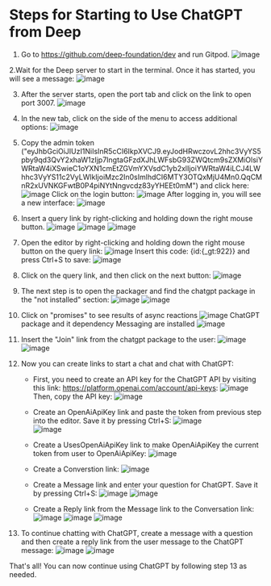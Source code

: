# Steps for Starting to Use ChatGPT from Deep

1. Go to https://github.com/deep-foundation/dev and run Gitpod.
![image](https://user-images.githubusercontent.com/58123600/228636978-0b838aef-43a8-47e1-af20-8ef08911f664.png)

2.Wait for the Deep server to start in the terminal. Once it has started, you will see a message:
![image](https://user-images.githubusercontent.com/58123600/228638401-df7c85da-f5a0-4158-a050-4d6508d3daec.png)
 
3. After the server starts, open the port tab and click on the link to open port 3007.
![image](https://user-images.githubusercontent.com/58123600/228638897-f6373709-ab72-4903-b624-95747d3bff22.png)

4. In the new tab, click on the side of the menu to access additional options:
![image](https://user-images.githubusercontent.com/58123600/228639619-8c10d05f-6172-4d8d-a125-61604dbe996b.png)

5. Copy the admin token ("eyJhbGciOiJIUzI1NiIsInR5cCI6IkpXVCJ9.eyJodHRwczovL2hhc3VyYS5pby9qd3QvY2xhaW1zIjp7IngtaGFzdXJhLWFsbG93ZWQtcm9sZXMiOlsiYWRtaW4iXSwieC1oYXN1cmEtZGVmYXVsdC1yb2xlIjoiYWRtaW4iLCJ4LWhhc3VyYS11c2VyLWlkIjoiMzc2In0sImlhdCI6MTY3OTQxMjU4Mn0.QqCMnR2xUVNKGFwtB0P4piNYtNngvcdz83yYHEEt0mM") and click here:
![image](https://user-images.githubusercontent.com/58123600/228640137-5ca55725-1d3d-4a9a-9b0c-b67128936884.png)
Click on the login button:
![image](https://user-images.githubusercontent.com/58123600/228640591-0cb61a5c-a19e-4172-91f7-b74851f05b05.png)
After logging in, you will see a new interface:
![image](https://user-images.githubusercontent.com/58123600/228640653-5f3cb522-2476-496f-9f18-f40a7abe09a2.png)

6. Insert a query link by right-clicking and holding down the right mouse button.
![image](https://user-images.githubusercontent.com/58123600/228641593-69766ea5-2f89-4e8f-9e3a-a628a9c766b2.png)
![image](https://user-images.githubusercontent.com/58123600/228641719-45fdb877-2430-4872-b431-fe4475834035.png)
![image](https://user-images.githubusercontent.com/58123600/228641728-9d1d948e-cdfc-46e1-80f7-f52e38bf3367.png)

7. Open the editor by right-clicking and holding down the right mouse button on the query link:
![image](https://user-images.githubusercontent.com/58123600/228642069-46c84818-0600-4496-93b3-fa78f3081b2b.png)
Insert this code: {id:{_gt:922}} and press Ctrl+S to save:
![image](https://user-images.githubusercontent.com/58123600/228642257-551f0a16-ce4d-4fd3-ab4c-3c4d65b251cb.png)

8. Click on the query link, and then click on the next button:
![image](https://user-images.githubusercontent.com/58123600/228642826-15ce35ad-25b1-4a85-8671-46b277e93fd8.png)

9. The next step is to open the packager and find the chatgpt package in the "not installed" section:
![image](https://user-images.githubusercontent.com/58123600/228643018-52128c0a-c850-4bea-9ae5-0ca4a59d93be.png)
![image](https://user-images.githubusercontent.com/58123600/228643113-e6a8f64b-bbd9-4409-a6eb-5b3655b6bcd3.png)

10. Click on "promises" to see results of async reactions
![image](https://user-images.githubusercontent.com/58123600/228643307-0a404425-5087-467d-80f1-948b2c75cb7c.png)
ChatGPT package and it dependency Messaging are installed
![image](https://user-images.githubusercontent.com/58123600/228643606-082c546d-39ca-4c08-aa36-357e9018d6f5.png)

11. Insert the "Join" link from the chatgpt package to the user:
![image](https://user-images.githubusercontent.com/58123600/228644111-ea9bb52d-bd82-4075-b788-aea1419e8050.png)
![image](https://user-images.githubusercontent.com/58123600/228644352-4da12f75-1cf6-4c74-8726-26b06344bf99.png)

12. Now you can create links to start a chat and chat with ChatGPT:
    * First, you need to create an API key for the ChatGPT API by visiting this link: https://platform.openai.com/account/api-keys:
    ![image](https://user-images.githubusercontent.com/58123600/228636188-df420f07-e112-4395-a260-bb8af2e238f6.png)
    Then, copy the API key:
    ![image](https://user-images.githubusercontent.com/58123600/228636391-f038806c-afd9-456b-904c-d8ad5822d3b0.png)

    * Create an OpenAiApiKey link and paste the token from previous step into the editor. Save it by pressing Ctrl+S:
    ![image](https://user-images.githubusercontent.com/58123600/228644980-d7019a20-ead0-4df8-8a41-433defd47606.png)    
    ![image](https://user-images.githubusercontent.com/58123600/228645514-76c77927-3a36-48d4-84e2-68486246b199.png)
    
    * Create a UsesOpenAiApiKey link to make OpenAiApiKey the current token from user to OpenAiApiKey:
    ![image](https://user-images.githubusercontent.com/58123600/228646016-9ac76d69-bf7b-471a-84b1-d59bb2771432.png)
    
    * Create a Converstion link:
    ![image](https://user-images.githubusercontent.com/58123600/228646100-8339f78b-d02f-455a-9e2a-c041b4f43e98.png)

    * Create a Message link and enter your question for ChatGPT. Save it by pressing Ctrl+S:
    ![image](https://user-images.githubusercontent.com/58123600/228646273-c15c36e7-b51d-4242-9e8d-0b8b16c50844.png)
    ![image](https://user-images.githubusercontent.com/58123600/228646980-fbca8e1f-9feb-4875-822c-166daf8082b6.png)
    
    * Create a Reply link from the Message link to the Conversation link:
    ![image](https://user-images.githubusercontent.com/58123600/228646880-b2ca0873-8177-4661-a22a-776dcdf1eb30.png)
    ![image](https://user-images.githubusercontent.com/58123600/228647193-f6872bd5-5725-4849-ae1b-72175847c012.png)
    ![image](https://user-images.githubusercontent.com/58123600/228650984-6fec466d-6b42-4d6f-9411-ee465952cfc0.png)
    
13. To continue chatting with ChatGPT, create a message with a question and then create a reply link from the user message to the ChatGPT message:
![image](https://user-images.githubusercontent.com/58123600/228651204-c9a3b1df-ae55-4e13-8ff0-883b2721a244.png)
![image](https://user-images.githubusercontent.com/58123600/228651669-792f39d0-2327-4e9c-8188-c8eb11ba297e.png)

That's all! You can now continue using ChatGPT by following step 13 as needed.


    






